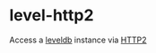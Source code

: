 level-http2
===========

Access a [leveldb](http://leveldb.org/) instance via [HTTP2](https://github.com/molnarg/node-http2)
